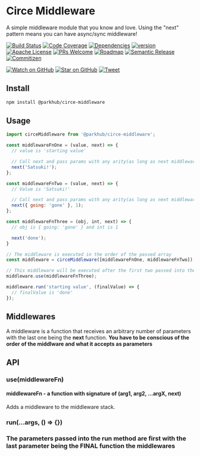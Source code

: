 # Circe Middleware

A simple middleware module that you know and love. Using the "next" pattern means you can have async/sync middleware!

[![Build Status][build-badge]][build]
[![Code Coverage][coverage-badge]][coverage]
[![Dependencies][dependencyci-badge]][dependencyci]
[![version][version-badge]][package]
[![Apache License][license-badge]][LICENSE]
[![PRs Welcome][prs-badge]][prs]
[![Roadmap][roadmap-badge]][roadmap]
[![Semantic Release][semantic-release-badge]][sem-release-badge]
[![Commitizen][commitizen-friendly-badge]][comm-friendly-badge]


[![Watch on GitHub][github-watch-badge]][github-watch]
[![Star on GitHub][github-star-badge]][github-star]
[![Tweet][twitter-badge]][twitter]

## Install
```bash
npm install @parkhub/circe-middleware
```

## Usage
```javascript
import circeMiddleware from '@parkhub/circe-middleware';

const middlewareFnOne = (value, next) => {
  // value is 'starting value'

  // Call next and pass params with any arity(as long as next middleware expects the same arity)
  next('Satsuki!');
};

const middlewareFnTwo = (value, next) => {
  // Value is 'Satsuki!'

  // Call next and pass params with any arity(as long as next middleware expects the same arity)
  next({ going: 'gone' }, 1);
};

const middlewareFnThree = (obj, int, next) => {
  // obj is { going: 'gone' } and int is 1

  next('done');
}

// The middleware is executed in the order of the passed array
const middleware = circeMiddleware([middlewareFnOne, middlewareFnTwo]);

// This middleware will be executed after the first two passed into the middleware factory
middleware.use(middlewareFnThree);

middleware.run('starting value', (finalValue) => {
  // finalValue is 'done'
});
```

## Middlewares
A middleware is a function that receives an arbitrary number of parameters with the last one being the **next** function. 
**You have to be conscious of the order of the middlware and what it accepts as parameters**

## API
### use(middlewareFn)
#### middlewareFn - a function with signature of (arg1, arg2, ...argX, next)
Adds a middleware to the middleware stack.

### run(...args, () => {})
### The parameters passed into the run method are first with the last parameter being the FINAL function the middlewares


[semantic-release-badge]: https://img.shields.io/badge/%20%20%F0%9F%93%A6%F0%9F%9A%80-semantic--release-e10079.svg
[sem-release-badge]: https://github.com/semantic-release/semantic-release
[build-badge]:  https://g.codefresh.io/api/badges/build?repoOwner=parkhub&repoName=circe-middleware&branch=master&pipelineName=circe-middleware&accountName=loganbfisher&type=cf-1
[build]:  https://g.codefresh.io/repositories/parkhub/circe-middleware/builds?filter=trigger:build;branch:master;service:59821c960ae1710001fef83c~circe-middleware
[coverage-badge]: https://img.shields.io/codecov/c/github/parkhub/circe-middleware.svg?style=flat-square
[coverage]: https://codecov.io/gh/parkhub/circe-middleware
[dependencyci-badge]: https://dependencyci.com/github/parkhub/circe-middleware/badge?style=flat-square
[dependencyci]: https://dependencyci.com/github/parkhub/circe-middleware
[version-badge]: https://img.shields.io/npm/v/@parkhub/circe-middleware.svg?style=flat-square
[package]: https://www.npmjs.com/package/@parkhub/circe-middleware
[license-badge]: https://img.shields.io/badge/License-Apache%202.0-blue.svg
[license]: https://github.com/parkhub/circe-middleware/blob/master/LICENSE
[prs-badge]: https://img.shields.io/badge/PRs-welcome-brightgreen.svg?style=flat-square
[prs]: http://makeapullrequest.com
[roadmap-badge]: https://img.shields.io/badge/%F0%9F%93%94-roadmap-CD9523.svg?style=flat-square
[roadmap]: https://github.com/parkhub/circe-middleware/blob/master/ROADMAP.md
[github-watch-badge]: https://img.shields.io/github/watchers/parkhub/circe-middleware.svg?style=social
[github-watch]: https://github.com/parkhub/circe-middleware/watchers
[github-star-badge]: https://img.shields.io/github/stars/parkhub/circe-middleware.svg?style=social
[github-star]: https://github.com/parkhub/circe-middleware/stargazers
[twitter]: https://twitter.com/intent/tweet?text=Check%20out%20prettier-eslint-cli!%20https://github.com/parkhub/circe-middleware%20%F0%9F%91%8D
[twitter-badge]: https://img.shields.io/twitter/url/https/github.com/parkhub/circe-middleware.svg?style=social
[semantic-release]: https://github.com/semantic-release/semantic-release
[commitizen-friendly-badge]: https://img.shields.io/badge/commitizen-friendly-brightgreen.svg
[comm-friendly-badge]: http://commitizen.github.io/cz-cli/






